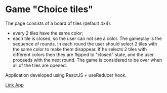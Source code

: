 # Game "Choice tiles"

The page consists of a board of tiles (default 4x4). 
* every 2 tiles have the same color;
* each tile is closed, so the user can not see a color.
The gameplay is the sequence of rounds. In each round the user should select 2 tiles with the same color to make them disappear. If he selects 2 tiles with different colors then they are flipped to "closed" state, and the user proceeds with the next round. The game is considered to be over when all of the tiles are opened.

Application developed using ReactJS + useReducer hook.

[Link App](http://react-redux.rovenk.beget.tech/)
